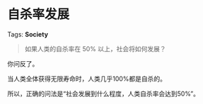 # 自杀率发展

Tags: **Society**

> 如果人类的自杀率在 50% 以上，社会将如何发展？



你问反了。

当人类全体获得无限寿命时，人类几乎100%都是自杀的。

所以，正确的问法是“社会发展到什么程度，人类自杀率会达到50%”。



